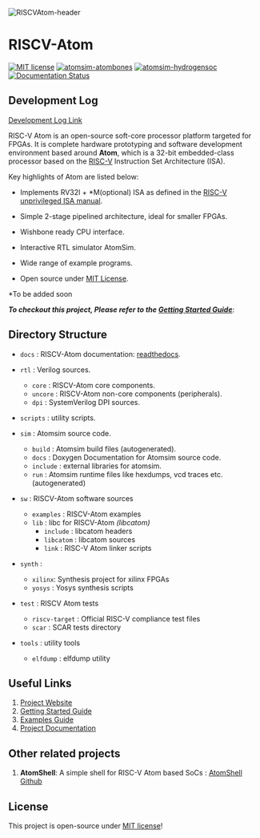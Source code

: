 ![RISCVAtom-header](docs/diagrams/rvatom-header.drawio.png)

# RISCV-Atom

[![MIT license](https://img.shields.io/badge/License-MIT-blue.svg)](https://lbesson.mit-license.org/) [![atomsim-atombones](https://github.com/saurabhsingh99100/riscv-atom/actions/workflows/atomsim-atombones.yml/badge.svg)](https://github.com/saurabhsingh99100/riscv-atom/actions/workflows/atomsim-atombones.yml) [![atomsim-hydrogensoc](https://github.com/saurabhsingh99100/riscv-atom/actions/workflows/atomsim-hydrogensoc.yml/badge.svg)](https://github.com/saurabhsingh99100/riscv-atom/actions/workflows/atomsim-hydrogensoc.yml) [![Documentation Status](https://readthedocs.org/projects/riscv-atom/badge/?version=latest)](https://riscv-atom.readthedocs.io/en/latest/?badge=latest)

## Development Log

[Development Log Link](https://github.com/StevenChou499/riscv-atom/blob/main/Development%20Log.md)

RISC-V Atom is an open-source soft-core processor platform targeted for FPGAs. It is complete hardware prototyping and software development environment based around **Atom**, which is a 32-bit embedded-class processor based on the [RISC-V](https://riscv.org/) Instruction Set Architecture (ISA). 

Key highlights of Atom are listed below:

- Implements RV32I + *M(optional) ISA as defined in the [RISC-V unprivileged ISA manual](https://github.com/riscv/riscv-isa-manual/releases/download/Ratified-IMAFDQC/riscv-spec-20191213.pdf).

- Simple 2-stage pipelined architecture, ideal for smaller FPGAs.

- Wishbone ready CPU interface.

- Interactive RTL simulator AtomSim.

- Wide range of example programs.

- Open source under [MIT License](https://en.wikipedia.org/wiki/MIT_License).  

*To be added soon

***To checkout this project, Please refer to the [Getting Started Guide](https://riscv-atom.readthedocs.io/en/latest/pages/getting-started/riscv-atom.html)***:


## Directory Structure

- `docs` : RISCV-Atom documentation: [readthedocs](https://riscv-atom.readthedocs.io/en/latest/index.html).

- `rtl` : Verilog sources.
  - `core` : RISCV-Atom core components.
  - `uncore` : RISCV-Atom non-core components (peripherals).
  - `dpi` : SystemVerilog DPI sources.

- `scripts` : utility scripts.

- `sim` : Atomsim source code.
  - `build` : Atomsim build files (autogenerated).
  - `docs` : Doxygen Documentation for Atomsim source code.
  - `include` : external libraries for atomsim.
  - `run` : Atomsim runtime files like hexdumps, vcd traces etc. (autogenerated)

- `sw` : RISCV-Atom software sources
  - `examples` : RISCV-Atom examples
  - `lib` : libc for RISCV-Atom *(libcatom)*
    - `include` : libcatom headers
    - `libcatom` : libcatom sources
    - `link` : RISC-V Atom linker scripts

- `synth` :
  - `xilinx`: Synthesis project for xilinx FPGAs
  - `yosys` : Yosys synthesis scripts

- `test` : RISCV Atom tests
  - `riscv-target` : Official RISC-V compliance test files
  - `scar` : SCAR tests directory

- `tools` : utility tools
  - `elfdump` : elfdump utility


## Useful Links
1. [Project Website](https://sites.google.com/view/saurabh-singh-web/projects/risc-v-atom?authuser=0)
2. [Getting Started Guide](https://riscv-atom.readthedocs.io/en/latest/pages/getting-started/prerequisites.html)
3. [Examples Guide](https://riscv-atom.readthedocs.io/en/latest/pages/getting-started/examples.html)
4. [Project Documentation](https://riscv-atom.readthedocs.io/en/latest/index.html)
<!-- 5. AtomSim Source Documentation -->


## Other related projects
1. **AtomShell**: A simple shell for RISC-V Atom based SoCs : [AtomShell Github](https://github.com/saurabhsingh99100/atomshell)


## License
This project is open-source under [MIT license](https://github.com/saursin/riscv-atom/blob/main/LICENSE)!
